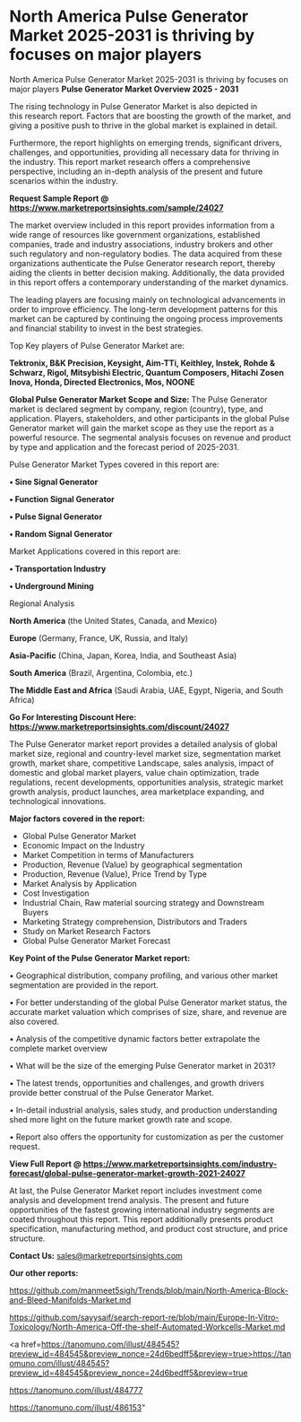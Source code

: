 # North America Pulse Generator Market 2025-2031 is thriving by focuses on major players
 North America Pulse Generator Market 2025-2031 is thriving by focuses on major players
<Strong> Pulse Generator Market Overview 2025 - 2031</strong>

The rising technology in Pulse Generator Market is also depicted in this research report. Factors that are boosting the growth of the market, and giving a positive push to thrive in the global market is explained in detail.

Furthermore, the report highlights on emerging trends, significant drivers, challenges, and opportunities, providing all necessary data for thriving in the industry. This report market research offers a comprehensive perspective, including an in-depth analysis of the present and future scenarios within the industry.

<strong>Request Sample Report @ <a href=https://www.marketreportsinsights.com/sample/24027>https://www.marketreportsinsights.com/sample/24027</a></strong>

The market overview included in this report provides information from a wide range of resources like government organizations, established companies, trade and industry associations, industry brokers and other such regulatory and non-regulatory bodies. The data acquired from these organizations authenticate the Pulse Generator research report, thereby aiding the clients in better decision making. Additionally, the data provided in this report offers a contemporary understanding of the market dynamics.

The leading players are focusing mainly on technological advancements in order to improve efficiency. The long-term development patterns for this market can be captured by continuing the ongoing process improvements and financial stability to invest in the best strategies.

Top Key players of Pulse Generator Market are:

<strong>Tektronix, B&K Precision, Keysight, Aim-TTi, Keithley, Instek, Rohde & Schwarz, Rigol, Mitsybishi Electric, Quantum Composers, Hitachi Zosen Inova, Honda, Directed Electronics, Mos, NOONE</strong>

<strong><b>Global Pulse Generator Market Scope and Size:</b></strong>
The Pulse Generator market is declared segment by company, region (country), type, and application. Players, stakeholders, and other participants in the global Pulse Generator market will gain the market scope as they use the report as a powerful resource. The segmental analysis focuses on revenue and product by type and application and the forecast period of 2025-2031.

Pulse Generator Market Types covered in this report are:

<strong>• Sine Signal Generator

• Function Signal Generator

• Pulse Signal Generator

• Random Signal Generator</strong>

Market Applications covered in this report are:

<strong>• Transportation Industry

• Underground Mining</strong> 

Regional Analysis

<strong>North America</strong> (the United States, Canada, and Mexico)

<strong>Europe</strong> (Germany, France, UK, Russia, and Italy)

<strong>Asia-Pacific</strong> (China, Japan, Korea, India, and Southeast Asia)

<strong>South America</strong> (Brazil, Argentina, Colombia, etc.)

<strong>The Middle East and Africa</strong> (Saudi Arabia, UAE, Egypt, Nigeria, and South Africa)

<strong>Go For Interesting Discount Here: <a href=https://www.marketreportsinsights.com/discount/24027>https://www.marketreportsinsights.com/discount/24027</a></strong>

The Pulse Generator market report provides a detailed analysis of global market size, regional and country-level market size, segmentation market growth, market share, competitive Landscape, sales analysis, impact of domestic and global market players, value chain optimization, trade regulations, recent developments, opportunities analysis, strategic market growth analysis, product launches, area marketplace expanding, and technological innovations.

<strong><b>Major factors covered in the report:</b></strong>
<ul>
  <li>Global Pulse Generator Market </li>
  <li>Economic Impact on the Industry</li>
  <li>Market Competition in terms of Manufacturers</li>
  <li>Production, Revenue (Value) by geographical segmentation</li>
  <li>Production, Revenue (Value), Price Trend by Type</li>
  <li>Market Analysis by Application</li>
  <li>Cost Investigation</li>
  <li>Industrial Chain, Raw material sourcing strategy and Downstream Buyers</li>
  <li>Marketing Strategy comprehension, Distributors and Traders</li>
  <li>Study on Market Research Factors</li>
  <li>Global Pulse Generator Market Forecast</li>
</ul>

<strong><b>Key Point of the Pulse Generator Market report:</b></strong>

• Geographical distribution, company profiling, and various other market segmentation are provided in the report.

• For better understanding of the global Pulse Generator market status, the accurate market valuation which comprises of size, share, and revenue are also covered.

• Analysis of the competitive dynamic factors better extrapolate the complete market overview

• What will be the size of the emerging Pulse Generator market in 2031?

• The latest trends, opportunities and challenges, and growth drivers provide better construal of the Pulse Generator Market.

• In-detail industrial analysis, sales study, and production understanding shed more light on the future market growth rate and scope.

• Report also offers the opportunity for customization as per the customer request.

<strong><b>View Full Report @ <a href=https://www.marketreportsinsights.com/industry-forecast/global-pulse-generator-market-growth-2021-24027>https://www.marketreportsinsights.com/industry-forecast/global-pulse-generator-market-growth-2021-24027</a></b></strong>


At last, the Pulse Generator Market report includes investment come analysis and development trend analysis. The present and future opportunities of the fastest growing international industry segments are coated throughout this report. This report additionally presents product specification, manufacturing method, and product cost structure, and price structure.

<strong>Contact Us:</strong>
sales@marketreportsinsights.com

<strong>Our other reports:</strong>

<a href=https://github.com/manmeet5sigh/Trends/blob/main/North-America-Block-and-Bleed-Manifolds-Market.md>https://github.com/manmeet5sigh/Trends/blob/main/North-America-Block-and-Bleed-Manifolds-Market.md</a>

<a href=https://github.com/sayysaif/search-report-re/blob/main/Europe-In-Vitro-Toxicology/North-America-Off-the-shelf-Automated-Workcells-Market.md>https://github.com/sayysaif/search-report-re/blob/main/Europe-In-Vitro-Toxicology/North-America-Off-the-shelf-Automated-Workcells-Market.md</a>

<a href=https://tanomuno.com/illust/484545?preview_id=484545&preview_nonce=24d6bedff5&preview=true>https://tanomuno.com/illust/484545?preview_id=484545&preview_nonce=24d6bedff5&preview=true</a>

<a href=https://tanomuno.com/illust/484777>https://tanomuno.com/illust/484777</a>

<a href=https://tanomuno.com/illust/486153>https://tanomuno.com/illust/486153</a>"
